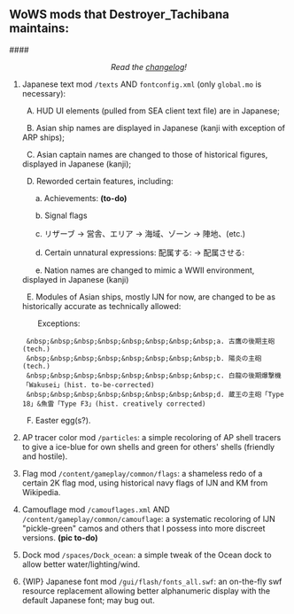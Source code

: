 ## WoWS mods that Destroyer_Tachibana maintains:

####*<p align="center">Read the [changelog](https://github.com/tachibana-J/res_mods/blob/master/CHANGELOG.md)!</p>*

1. Japanese text mod `/texts` AND `fontconfig.xml` (only `global.mo` is necessary):
    
    &nbsp;&nbsp;A. HUD UI elements (pulled from SEA client text file) are in Japanese;
    
    &nbsp;&nbsp;B. Asian ship names are displayed in Japanese (kanji with exception of ARP ships);
    
    &nbsp;&nbsp;C. Asian captain names are changed to those of historical figures, displayed in Japanese (kanji);
    
    &nbsp;&nbsp;D. Reworded certain features, including:

    &nbsp;&nbsp;&nbsp;&nbsp;&nbsp;&nbsp;a. Achievements: **(to-do)**
    
    &nbsp;&nbsp;&nbsp;&nbsp;&nbsp;&nbsp;b. Signal flags
      
    &nbsp;&nbsp;&nbsp;&nbsp;&nbsp;&nbsp;c. リザーブ → 営舎、エリア → 海域、ゾーン → 陣地、(etc.)
      
    &nbsp;&nbsp;&nbsp;&nbsp;&nbsp;&nbsp;d. Certain unnatural expressions: 配属する: → 配属させる:
    
    &nbsp;&nbsp;&nbsp;&nbsp;&nbsp;&nbsp;e. Nation names are changed to mimic a WWII environment, displayed in Japanese (kanji)
      
    &nbsp;&nbsp;E. Modules of Asian ships, mostly IJN for now, are changed to be as historically accurate as technically allowed:
    
    &nbsp;&nbsp;&nbsp;&nbsp;&nbsp;&nbsp;&nbsp;Exceptions: 
    
        &nbsp;&nbsp;&nbsp;&nbsp;&nbsp;&nbsp;&nbsp;&nbsp;a. 古鷹の後期主砲(tech.)
        &nbsp;&nbsp;&nbsp;&nbsp;&nbsp;&nbsp;&nbsp;&nbsp;b. 陽炎の主砲(tech.)
        &nbsp;&nbsp;&nbsp;&nbsp;&nbsp;&nbsp;&nbsp;&nbsp;c. 白龍の後期爆撃機「Wakusei」(hist. to-be-corrected)
        &nbsp;&nbsp;&nbsp;&nbsp;&nbsp;&nbsp;&nbsp;&nbsp;d. 蔵王の主砲「Type 18」&魚雷「Type F3」(hist. creatively corrected)
      
    &nbsp;&nbsp;F. Easter egg(s?).
    

2. AP tracer color mod `/particles`: a simple recoloring of AP shell tracers to give a ice-blue for own shells and green for others' shells (friendly and hostile).

3. Flag mod `/content/gameplay/common/flags`: a shameless redo of a certain 2K flag mod, using historical navy flags of IJN and KM from Wikipedia.

4. Camouflage mod `/camouflages.xml` AND `/content/gameplay/common/camouflage`: a systematic recoloring of IJN "pickle-green" camos and others that I possess into more discreet versions. **(pic to-do)**

5. Dock mod `/spaces/Dock_ocean`: a simple tweak of the Ocean dock to allow better water/lighting/wind.

6. {WIP} Japanese font mod `/gui/flash/fonts_all.swf`: an on-the-fly swf resource replacement allowing better alphanumeric display with the default Japanese font; may bug out.
